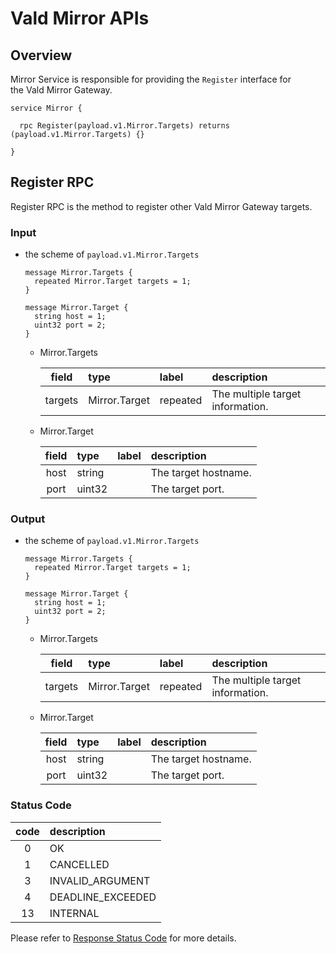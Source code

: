 # Vald Mirror APIs

## Overview

Mirror Service is responsible for providing the `Register` interface for the Vald Mirror Gateway.

```rpc
service Mirror {

  rpc Register(payload.v1.Mirror.Targets) returns (payload.v1.Mirror.Targets) {}

}
```

## Register RPC

Register RPC is the method to register other Vald Mirror Gateway targets.

### Input

- the scheme of `payload.v1.Mirror.Targets`

  ```rpc
  message Mirror.Targets {
    repeated Mirror.Target targets = 1;
  }

  message Mirror.Target {
    string host = 1;
    uint32 port = 2;
  }

  ```

  - Mirror.Targets

    |  field  | type          | label    | description                      |
    | :-----: | :------------ | :------- | :------------------------------- |
    | targets | Mirror.Target | repeated | The multiple target information. |

  - Mirror.Target

    | field | type   | label | description          |
    | :---: | :----- | :---- | :------------------- |
    | host  | string |       | The target hostname. |
    | port  | uint32 |       | The target port.     |

### Output

- the scheme of `payload.v1.Mirror.Targets`

  ```rpc
  message Mirror.Targets {
    repeated Mirror.Target targets = 1;
  }

  message Mirror.Target {
    string host = 1;
    uint32 port = 2;
  }

  ```

  - Mirror.Targets

    |  field  | type          | label    | description                      |
    | :-----: | :------------ | :------- | :------------------------------- |
    | targets | Mirror.Target | repeated | The multiple target information. |

  - Mirror.Target

    | field | type   | label | description          |
    | :---: | :----- | :---- | :------------------- |
    | host  | string |       | The target hostname. |
    | port  | uint32 |       | The target port.     |

### Status Code

| code | description       |
| :--: | :---------------- |
|  0   | OK                |
|  1   | CANCELLED         |
|  3   | INVALID_ARGUMENT  |
|  4   | DEADLINE_EXCEEDED |
|  13  | INTERNAL          |

Please refer to [Response Status Code](../status.md) for more details.
